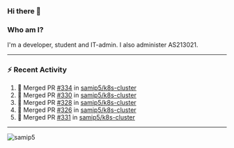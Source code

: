 ### Hi there 👋

### Who am I?
I'm a developer, student and IT-admin. I also administer AS213021.

---
### :zap: Recent Activity
<!--START_SECTION:activity-->
1. 🎉 Merged PR [#334](https://github.com/samip5/k8s-cluster/pull/334) in [samip5/k8s-cluster](https://github.com/samip5/k8s-cluster)
2. 🎉 Merged PR [#330](https://github.com/samip5/k8s-cluster/pull/330) in [samip5/k8s-cluster](https://github.com/samip5/k8s-cluster)
3. 🎉 Merged PR [#328](https://github.com/samip5/k8s-cluster/pull/328) in [samip5/k8s-cluster](https://github.com/samip5/k8s-cluster)
4. 🎉 Merged PR [#326](https://github.com/samip5/k8s-cluster/pull/326) in [samip5/k8s-cluster](https://github.com/samip5/k8s-cluster)
5. 🎉 Merged PR [#331](https://github.com/samip5/k8s-cluster/pull/331) in [samip5/k8s-cluster](https://github.com/samip5/k8s-cluster)
<!--END_SECTION:activity-->
---

<img align="center" src="https://github-readme-stats.vercel.app/api?username=samip5&show_icons=true" alt="samip5" />
